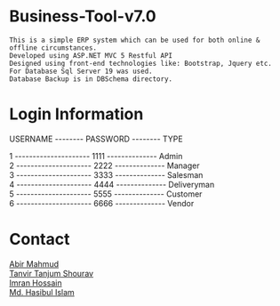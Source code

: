 # Business-Tool-v7.0
`This is a simple ERP system which can be used for both online & offline circumstances.`<br>
`Developed using ASP.NET MVC 5 Restful API`<br>
`Designed using front-end technologies like: Bootstrap, Jquery etc.`<br>
`For Database Sql Server 19 was used.`<br>
`Database Backup is in DBSchema directory.`<br>


# Login Information<br />

USERNAME -------- PASSWORD -------- TYPE<br />

1 --------------------- 1111 -------------- Admin<br />
2 --------------------- 2222 -------------- Manager<br />
3 --------------------- 3333 -------------- Salesman<br />
4 --------------------- 4444 -------------- Deliveryman<br />
5 --------------------- 5555 -------------- Customer<br />
6 --------------------- 6666 -------------- Vendor<br />


# Contact<br>
<a href="mailto:amabirmahmud@gmail.com">Abir Mahmud</a><br>
<a href="mailto:tanjumtanvir@gmail.com">Tanvir Tanjum Shourav</a><br>
<a href="mailto:imran13854@gmail.com">Imran Hossain</a><br>
<a href="mailto:hasibsanto0@gmail.com">Md. Hasibul Islam</a><br>
